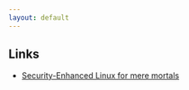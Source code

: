 ```yaml
---
layout: default
---
```

## Links

* [Security-Enhanced Linux for mere mortals](https://www.youtube.com/watch?v=_WOKRaM-HI4)

